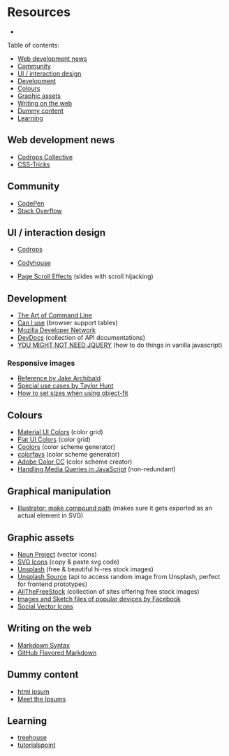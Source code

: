 # Resources

-	<a href="" target="_blank"></a>

Table of contents:

- [Web development news](#web-development-news)
- [Community](#community)
- [UI / interaction design](#ui-interaction-design)
- [Development](#development)
- [Colours](#colours)
- [Graphic assets](#graphic-assets)
- [Writing on the web](#writing-on-the-web)
- [Dummy content](#dummy-content)
- [Learning](#learning)


## Web development news

-	<a href="http://tympanus.net/codrops/collective/" target="_blank">Codrops Collective</a>
-	<a href="https://css-tricks.com/" target="_blank">CSS-Tricks</a>


## Community

-	<a href="http://codepen.io/" target="_blank">CodePen</a>
-	<a href="http://stackoverflow.com/">Stack Overflow</a>


## UI / interaction design

-	<a href="http://tympanus.net/codrops/" target="_blank">Codrops</a>
-	<a href="https://codyhouse.co/" target="_blank">Codyhouse</a>

-	<a href="https://codyhouse.co/gem/page-scroll-effects/" target="_blank">Page Scroll Effects</a> (slides with scroll hijacking)


## Development

-	<a href="https://github.com/jlevy/the-art-of-command-line" target="_blank">The Art of Command Line</a>
-	<a href="http://caniuse.com/" target="_blank">Can I use</a> (browser support tables)
-	<a href="https://developer.mozilla.org/en-US/" target="_blank">Mozilla Developer Network</a>
-	<a href="http://devdocs.io/" target="_blank">DevDocs</a> (collection of API documentations)
-	<a href="http://youmightnotneedjquery.com/" target="_blank">YOU MIGHT NOT NEED JQUERY</a> (how to do things in vanilla javascript)


### Responsive images

-	<a href="https://jakearchibald.com/2015/anatomy-of-responsive-images/" target="_blank">Reference by Jake Archibald</a>
-	<a href="http://codepen.io/Tigt/post/when-responsive-images-get-ugly#height-and-width-constrained-srcset" target="_blank">Special use cases by Taylor Hunt</a>
-	<a href="https://github.com/aFarkas/lazysizes/tree/gh-pages/plugins/parent-fit" target="_blank">How to set sizes when using object-fit</a>


## Colours

-	<a href="http://www.materialui.co/colors" target="_blank">Material UI Colors</a> (color grid)
-	<a href="http://flatuicolors.com/" target="_blank">Flat UI Colors</a> (color grid)
-	<a href="https://coolors.co/" target="_blank">Coolors</a> (color scheme generator)
-	<a href="http://www.colorfavs.com/" target="_blank">colorfavs</a> (color scheme generator)
-	<a href="https://color.adobe.com/" target="_blank">Adobe Color CC</a> (color scheme creator)
-	<a href="http://zerosixthree.se/detecting-media-queries-with-javascript/" target="_blank">Handling Media Queries in JavaScript</a> (non-redundant)


## Graphical manipulation

-	<a href="http://graphicdesign.stackexchange.com/questions/15475/convert-primitive-to-path-using-svg-format-in-illustrator" target="_blank">Illustrator: make compound path</a> (makes sure it gets exported as an actual <path> element in SVG)


## Graphic assets

-	<a href="https://thenounproject.com/" target="_blank">Noun Project</a> (vector icons)
-	<a href="http://svgicons.sparkk.fr/" target="_blank">SVG Icons</a> (copy & paste svg code)
-	<a href="https://unsplash.com/" target="_blank">Unsplash</a> (free & beautiful hi-res stock images)
-	<a href="https://source.unsplash.com/" target="_blank">Unsplash Source</a> (api to access random image from Unsplash, perfect for frontend prototypes)
-	<a href="http://allthefreestock.com/" target="_blank">AllTheFreeStock</a> (collection of sites offering free stock images)
-	<a href="http://facebook.github.io/design/devices" target="_blank">Images and Sketch files of popular devices by Facebook</a>
-	<a href="http://codepen.io/larsenwork/pen/admEZM" target="_blank">Social Vector Icons</a>


## Writing on the web

-	<a href="http://daringfireball.net/projects/markdown/" target="_blank">Markdown Syntax</a>
-	<a href="https://help.github.com/articles/github-flavored-markdown/" target="_blank">GitHub Flavored Markdown</a>


## Dummy content

-	<a href="http://www.html-ipsum.com/" target="_blank">html ipsum</a>
-	<a href="http://meettheipsums.com/" target="_blank">Meet the Ipsums</a>


## Learning

-	<a href="https://teamtreehouse.com/" target="_blank">treehouse</a>
-	<a href="http://www.tutorialspoint.com/" target="_blank">tutorialspoint</a>
